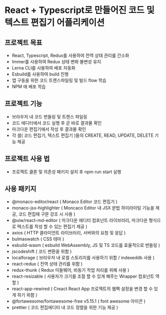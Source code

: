 # React + Typescript로 만들어진 코드 및 텍스트 편집기 어플리케이션

## 프로젝트 목표

- React, Typescript, Redux를 사용하여 전역 상태 관리를 간소화
- Immer를 사용하여 Redux 상태 변화 불변성 유지
- Lerna CLI를 사용하여 배포 자동화
- Esbuild를 사용하여 build 진행
- 앱 구동을 위한 코드 트랜스파일링 및 빌드 flow 학습
- NPM 에 배포 학습

## 프로젝트 기능

- 브라우저 내 코드 번들링 및 트랜스 파일링
- 코드 에디터에서 코드 실행 후 곧 바로 결과물 확인
- 마크다운 편집기에서 작성 후 결과물 확인
- 각 셀( 코드 편집기, 텍스트 편집기 )들의 CREATE, READ, UPDATE, DELETE 기능 제공

## 프로젝트 사용 법

- 프로젝트 클론 및 의존성 패키지 설치 후 npm run start 실행

## 사용 패키지

- @monaco-editor/react ( Monaco Editor 코드 편집기 )
- monaco-jsx-highlighter ( Moncaco Editor 내 JSX 문법 하이라이팅 기능을 제공, 코드 편집때 구문 강조 시 사용 )
- @uiw/react-md-editor ( 마크다운 에디터 컴포넌트 라이브러리, 마크다운 형식으로 텍스트를 작성 할 수 있는 편집기 제공 )
- axios ( HTTP 클라이언트 라이브러리, 서버와의 요청 및 응답 )
- bulmaswatch ( CSS 테마 )
- esbuild-wasm ( esbuild WebAssembly, JS 및 TS 코드를 효율적으로 번들링 )
- jscodeshift ( 코드 변환을 위함 )
- localforage ( 브라우저 내 로컬 스토리지를 사용하기 위함 / indexeddb 사용 )
- react-redux ( 전역 상태 관리를 위함 )
- redux-thunk ( Redux 미들웨어, 비동기 작업 처리를 위해 사용 )
- react-resizable ( 사용자가 크기를 조절 할 수 있게 해주는 Wrapper 컴포넌트 역할 )
- react-app-rewired ( Creact React App 프로젝트의 웹팩 설정을 변경 할 수 있게 하기 위함 )
- @fortawesome/fontawesome-free v5.15.1 ( font awesome 아이콘 )
- prettier ( 코드 편집에디터 내 코드 정렬을 위한 기능 제공 )
